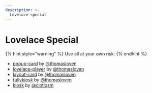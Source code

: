 ```yaml
---
description: >-
  Lovelace special
---
```


# Lovelace Special

{% hint style="warning" %}
Use all at your own risk.
{% endhint %}

* [popup-card](https://github.com/thomasloven/lovelace-popup-card) by [@thomasloven](https://github.com/thomasloven)
* [lovelace-player](https://github.com/thomasloven/lovelace-player) by [@thomasloven](https://github.com/thomasloven)
* [layout-card](https://github.com/thomasloven/lovelace-layout-card) by [@thomasloven](https://github.com/thomasloven)
* [fullykiosk](https://github.com/thomasloven/lovelace-fullykiosk) by [@thomasloven](https://github.com/thomasloven)
* [kiosk](https://gist.github.com/ciotlosm/1f09b330aa5bd5ea87b59f33609cc931) by [@ciotlosm](https://github.com/ciotlosm)